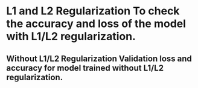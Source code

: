 <h1>L1 and L2 Regularization
To check the accuracy and loss of the model with L1/L2 regularization. 
  
  <h2>Without L1/L2 Regularization
  Validation loss and accuracy for model trained without L1/L2 regularization.
  
